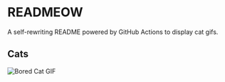 # READMEOW

A self-rewriting README powered by GitHub Actions to display cat gifs.

## Cats

![Bored Cat GIF](https://media2.giphy.com/media/v1.Y2lkPTlhY2QwMmRhZm13MG8wNXBmZG9vdXl0eXBpeDM2aWV6ZW03dGZzcnJ6NW5wa2s1diZlcD12MV9naWZzX3NlYXJjaCZjdD1n/mlvseq9yvZhba/200.gif)
